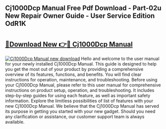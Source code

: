 ## Cj1000Dcp Manual Free Pdf Download - Part-02u New Repair Owner Guide - User Service Edition OdR1K

# <h2><a href="http://bc14330.oget.top/?id=Cj1000Dcp+Manual">🔗Download New 👉🔴 Cj1000Dcp Manual</a></h2>

[![Cj1000Dcp Manual new download](https://i.imgur.com/5g1atiW.png)](http://bc14330.oget.top/?id=Cj1000Dcp+Manual)
Hello and welcome to the user manual for your newly installed Cj1000Dcp Manual. This guide is designed to help you get the most out of your product by providing a comprehensive overview of its features, functions, and benefits. You will find clear instructions for operation, maintenance, and troubleshooting. Before using your Cj1000Dcp Manual, please refer to this user manual for comprehensive instructions on product setup, operation, and troubleshooting. It includes step-by-step guides for using each feature, as well as important safety information. Explore the limitless possibilities of list of features with your new Cj1000Dcp Manual. We believe that the Cj1000Dcp Manual has served its purpose in getting you started with your new gadget. Should you need any clarification or assistance, our customer support team is always available.
